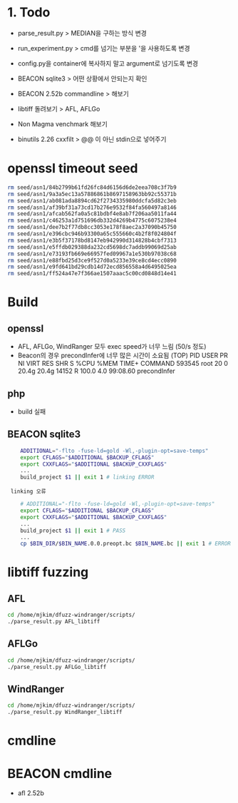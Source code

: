 # 1. Todo
- parse_result.py > MEDIAN을 구하는 방식 변경
- run_experiment.py > cmd를 넘기는 부분을 '을 사용하도록 변경
- config.py을 container에 복사하지 말고 argument로 넘기도록 변경

- BEACON sqlite3 > 어떤 상황에서 안되는지 확인
- BEACON 2.52b commandline > 해보기
- libtiff 돌려보기 > AFL, AFLGo

- Non Magma venchmark 해보기
- binutils 2.26 cxxfilt > @@ 이 아닌 stdin으로 넣어주기

# openssl timeout seed
```sh
rm seed/asn1/84b2799b61fd26fc84d6156d6de2eea708c3f7b9
rm seed/asn1/9a3a5ec13a57886861b8697158963bb92c55371b
rm seed/asn1/ab081ada8894cd62f2734335980ddcfa5d82c3eb
rm seed/asn1/af39bf31a73cd17b276e9532f84fa560497a8146
rm seed/asn1/afcab562fa0a5c81bdbf4e8ab7f206aa5011fa44
rm seed/asn1/c46253a1d751696db332d4269b4775c6075238e4
rm seed/asn1/dee7b2f77db8cc3053e178f8aec2a37090b45750
rm seed/asn1/e396cbc946b93300a65c555660c4b2f8f024804f
rm seed/asn1/e3b5f37178bd8147eb942990d314828b4cbf7313
rm seed/asn1/e5ffdb029388da232cd5698dc7addb99069d25ab
rm seed/asn1/e73193fb669e66957fed09967a1e530b97038c68
rm seed/asn1/e88fbd25d3ce9f527d0a5233e39ce8cd4ecc0890
rm seed/asn1/e9fd641bd29cdb14d72ecd856558a4d6495025ea
rm seed/asn1/ff524a47e7f366ae1507aaac5c00cd0848d14e41
```
# Build
## openssl
- AFL, AFLGo, WindRanger 모두 exec speed가 너무 느림 (50/s 정도)
- Beacon의 경우 precondInfer에 너무 많은 시간이 소요됨 (TOP)
    PID     USER    PR  NI    VIRT    RES    SHR S  %CPU  %MEM     TIME+ COMMAND
    593545  root    20   0   20.4g  20.4g  14152 R 100.0   4.0  99:08.60 precondInfer
## php
- build 실패

## BEACON sqlite3
``` sh
    ADDITIONAL="-flto -fuse-ld=gold -Wl,-plugin-opt=save-temps"
    export CFLAGS="$ADDITIONAL $BACKUP_CFLAGS"
    export CXXFLAGS="$ADDITIONAL $BACKUP_CXXFLAGS"
    ...
    build_project $1 || exit 1 # linking ERROR
```
     linking 오류
``` sh
    # ADDITIONAL="-flto -fuse-ld=gold -Wl,-plugin-opt=save-temps"
    export CFLAGS="$ADDITIONAL $BACKUP_CFLAGS"
    export CXXFLAGS="$ADDITIONAL $BACKUP_CXXFLAGS"
    ...
    build_project $1 || exit 1 # PASS
    ...
    cp $BIN_DIR/$BIN_NAME.0.0.preopt.bc $BIN_NAME.bc || exit 1 # ERROR .bc파일이 없음

```

# libtiff fuzzing
## AFL
```sh
cd /home/mjkim/dfuzz-windranger/scripts/
./parse_result.py AFL_libtiff
```
## AFLGo
```sh
cd /home/mjkim/dfuzz-windranger/scripts/
./parse_result.py AFLGo_libtiff
```
## WindRanger
```sh
cd /home/mjkim/dfuzz-windranger/scripts/
./parse_result.py WindRanger_libtiff
```

# cmdline


# BEACON cmdline
- afl 2.52b